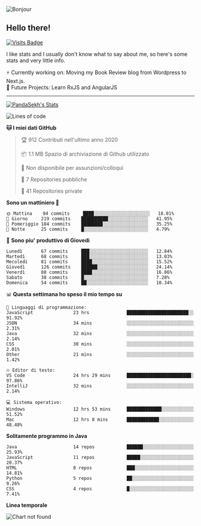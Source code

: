 ![Bonjour](https://i.redd.it/ayih4qogh2a51.png)

## Hello there!
[![Visits Badge](https://badges.pufler.dev/visits/PandaSekh/PandaSekh)](https://alessiofranceschi.me)

I like stats and I usually don't know what to say about me, so here's some stats and very little info.

⚡ Currently working on: Moving my Book Review blog from Wordpress to Next.js.  
🤔 Future Projects: Learn RxJS and AngularJS

---

[![PandaSekh's Stats](https://github-readme-stats.vercel.app/api?username=PandaSekh)](https://alessiofranceschi.me)

<!--START_SECTION:waka-->
![Lines of code](https://img.shields.io/badge/Dal%20mio%20primo%20Hello%20World%20ho%20scritto%20-3.9%20million%20Linee%20di%20codice-blue)

**🐱 I miei dati GitHub** 

> 🏆 912 Contributi nell'ultimo anno 2020
 > 
> 📦 1.1 MB Spazio di archiviazione di Github utilizzato 
 > 
> 🚫 Non disponibile per assunzioni/colloqui
 > 
> 📜 7 Repositories pubbliche 
 > 
> 🔑 41 Repositories private  
 > 
**Sono un mattiniero 🐤** 

```text
🌞 Mattina    94 commits     ████░░░░░░░░░░░░░░░░░░░░░   18.01% 
🌆 Giorno     219 commits    ██████████░░░░░░░░░░░░░░░   41.95% 
🌃 Pomeriggio 184 commits    ████████░░░░░░░░░░░░░░░░░   35.25% 
🌙 Notte      25 commits     █░░░░░░░░░░░░░░░░░░░░░░░░   4.79%

```
📅 **Sono piu' produttivo di Giovedì** 

```text
Lunedì       67 commits     ███░░░░░░░░░░░░░░░░░░░░░░   12.84% 
Martedì      68 commits     ███░░░░░░░░░░░░░░░░░░░░░░   13.03% 
Mecoledì     81 commits     ████░░░░░░░░░░░░░░░░░░░░░   15.52% 
Giovedì      126 commits    ██████░░░░░░░░░░░░░░░░░░░   24.14% 
Venerdì      88 commits     ████░░░░░░░░░░░░░░░░░░░░░   16.86% 
Sabato       38 commits     █░░░░░░░░░░░░░░░░░░░░░░░░   7.28% 
Domenica     54 commits     ██░░░░░░░░░░░░░░░░░░░░░░░   10.34%

```


📊 **Questa settimana ho speso il mio tempo su** 

```text
💬 Linguaggi di programmazione: 
JavaScript               23 hrs              ███████████████████████░░   91.92% 
JSON                     34 mins             ░░░░░░░░░░░░░░░░░░░░░░░░░   2.31% 
Java                     32 mins             ░░░░░░░░░░░░░░░░░░░░░░░░░   2.14% 
CSS                      30 mins             ░░░░░░░░░░░░░░░░░░░░░░░░░   2.01% 
Other                    21 mins             ░░░░░░░░░░░░░░░░░░░░░░░░░   1.42%

🔥 Editor di testo: 
VS Code                  24 hrs 29 mins      ████████████████████████░   97.86% 
IntelliJ                 32 mins             ░░░░░░░░░░░░░░░░░░░░░░░░░   2.14%

💻 Sistema operativo: 
Windows                  12 hrs 53 mins      █████████████░░░░░░░░░░░░   51.52% 
Mac                      12 hrs 8 mins       ████████████░░░░░░░░░░░░░   48.48%

```

**Solitamente programmo in Java** 

```text
Java                     14 repos            ██████░░░░░░░░░░░░░░░░░░░   25.93% 
JavaScript               11 repos            █████░░░░░░░░░░░░░░░░░░░░   20.37% 
HTML                     8 repos             ███░░░░░░░░░░░░░░░░░░░░░░   14.81% 
Python                   5 repos             ██░░░░░░░░░░░░░░░░░░░░░░░   9.26% 
CSS                      4 repos             █░░░░░░░░░░░░░░░░░░░░░░░░   7.41%

```


**Linea temporale**

![Chart not found](https://raw.githubusercontent.com/PandaSekh/PandaSekh/master/charts/bar_graph.png) 


<!--END_SECTION:waka-->
